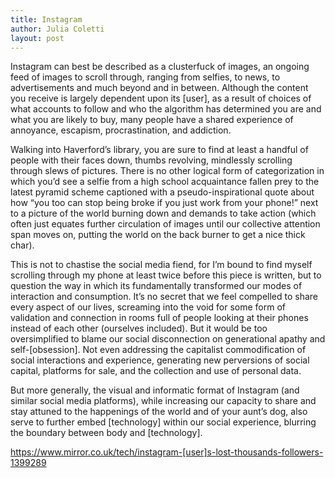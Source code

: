 ```yaml
---
title: Instagram
author: Julia Coletti
layout: post
---
```


Instagram can best be described  as a clusterfuck of images, an ongoing feed of images to scroll through, ranging from selfies, to news, to advertisements and much beyond and in between. Although the content you receive is largely dependent upon its [user], as a result of choices of what accounts to follow and who the algorithm has determined you are and what you are likely to buy, many people have a shared experience of annoyance, escapism, procrastination, and addiction.

Walking into Haverford’s library, you are sure to find at least a handful of people with their faces down, thumbs revolving, mindlessly scrolling through slews of pictures. There is no other logical form of categorization in which you’d see a selfie from a high school acquaintance fallen prey to the latest pyramid scheme captioned with a pseudo-inspirational quote about how “you too can stop being broke if you just work from your phone!” next to a picture of the world burning down and demands to take action (which often just equates further circulation of images until our collective attention span moves on, putting the world on the back burner to get a nice thick char).

This is not to chastise the social media fiend, for I’m bound to find myself scrolling through my phone at least twice before this piece is written, but to question the way in which its fundamentally transformed our modes of interaction and consumption. It’s no secret that we feel compelled to share every aspect of our lives, screaming into the void for some form of validation and connection in rooms full of people looking at their phones instead of each other (ourselves included). But it would be too oversimplified to blame our social disconnection on generational apathy and self-[obsession]. Not even addressing the capitalist commodification of social interactions and experience, generating new perversions of social capital, platforms for sale, and the collection and use of personal data.

But more generally, the visual and informatic format of Instagram (and similar social media platforms), while increasing our capacity to share and stay attuned to the happenings of the world and of your aunt’s dog, also serve to further embed [technology] within our social experience, blurring the boundary between body and [technology].


https://www.mirror.co.uk/tech/instagram-[user]s-lost-thousands-followers-1399289
